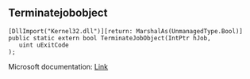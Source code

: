 ## Terminatejobobject

```
[DllImport("Kernel32.dll")][return: MarshalAs(UnmanagedType.Bool)]
public static extern bool TerminateJobObject(IntPtr hJob,
   uint uExitCode
);
```

Microsoft documentation: [Link](https://learn.microsoft.com/en-us/windows/win32/api/jobapi2/nf-jobapi2-terminatejobobject)
